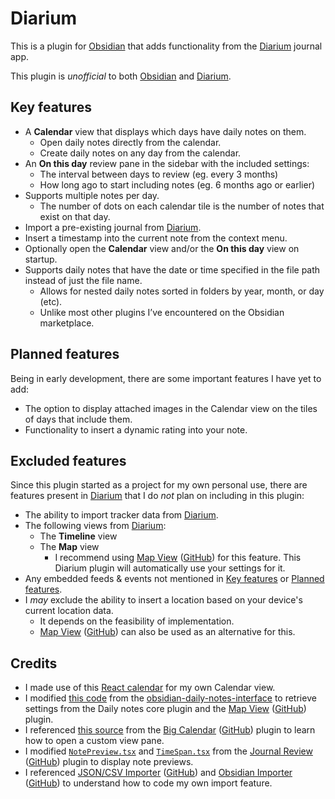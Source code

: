 # Diarium
This is a plugin for [Obsidian](https://obsidian.md) that adds functionality from the [Diarium](https://diariumapp.com/) journal app.

This plugin is *unofficial* to both [Obsidian](https://obsidian.md/) and [Diarium](https://diariumapp.com/).
## Key features
- A **Calendar** view that displays which days have daily notes on them.
	- Open daily notes directly from the calendar.
	- Create daily notes on any day from the calendar.
- An **On this day** review pane in the sidebar with the included settings:
	- The interval between days to review (eg. every 3 months)
	- How long ago to start including notes (eg. 6 months ago or earlier)
- Supports multiple notes per day.
	- The number of dots on each calendar tile is the number of notes that exist on that day.
- Import a pre-existing journal from [Diarium](https://diariumapp.com/).
- Insert a timestamp into the current note from the context menu.
- Optionally open the **Calendar** view and/or the **On this day** view on startup.
- Supports daily notes that have the date or time specified in the file path instead of just the file name.
	- Allows for nested daily notes sorted in folders by year, month, or day (etc).
	- Unlike most other plugins I’ve encountered on the Obsidian marketplace.
## Planned features
Being in early development, there are some important features I have yet to add:
- The option to display attached images in the Calendar view on the tiles of days that include them.
- Functionality to insert a dynamic rating into your note.
## Excluded features
Since this plugin started as a project for my own personal use, there are features present in [Diarium](https://diariumapp.com/) that I do *not* plan on including in this plugin:
- The ability to import tracker data from [Diarium](https://diariumapp.com/).
- The following views from [Diarium](https://diariumapp.com/):
	- The **Timeline** view
	- The **Map** view
		- I recommend using [Map View](obsidian://show-plugin?id=obsidian-map-view) ([GitHub](https://github.com/esm7/obsidian-map-view)) for this feature. This Diarium plugin will automatically use your settings for it.
- Any embedded feeds & events not mentioned in [Key features](#key-features) or [Planned features](#planned-features).
- I *may* exclude the ability to insert a location based on your device's current location data.
	- It depends on the feasibility of implementation.
	- [Map View](obsidian://show-plugin?id=obsidian-map-view) ([GitHub](https://github.com/esm7/obsidian-map-view)) can also be used as an alternative for this.
## Credits
- I made use of this [React calendar](https://github.com/wojtekmaj/react-calendar#readme) for my own Calendar view.
- I modified [this code](https://github.com/liamcain/obsidian-daily-notes-interface/blob/123969e461b7b0927c91fe164a77da05f43aba6a/src/settings.ts#L22-L47) from the [obsidian-daily-notes-interface](https://github.com/liamcain/obsidian-daily-notes-interface) to retrieve settings from the Daily notes core plugin and the [Map View](obsidian://show-plugin?id=obsidian-map-view) ([GitHub](https://github.com/esm7/obsidian-map-view)) plugin.
- I referenced [this source](https://github.com/Quorafind/Obsidian-Big-Calendar/blob/43a986eed3159ed60e4d54efa6c1840dd6af102c/src/index.ts#L65-L76) from the [Big Calendar](obsidian://show-plugin?id=big-calendar) ([GitHub](https://github.com/Quorafind/Obsidian-Big-Calendar)) plugin to learn how to open a custom view pane.
- I modified [`NotePreview.tsx`](https://github.com/Kageetai/obsidian-plugin-journal-review/blob/33a69940a5fcb5cb0eb45d34fca619f570ab5854/src/components/NotePreview.tsx) and [`TimeSpan.tsx`](https://github.com/Kageetai/obsidian-plugin-journal-review/blob/33a69940a5fcb5cb0eb45d34fca619f570ab5854/src/components/TimeSpan.tsx) from the [Journal Review](obsidian://show-plugin?id=journal-review) ([GitHub](https://github.com/Kageetai/obsidian-plugin-journal-review)) plugin to display note previews.
- I referenced [JSON/CSV Importer](obsidian://show-plugin?id=obsidian-import-json) ([GitHub](https://github.com/farling42/obsidian-import-json)) and [Obsidian Importer](obsidian://show-plugin?id=obsidian-importer) ([GitHub](https://github.com/obsidianmd/obsidian-importer)) to understand how to code my own import feature.